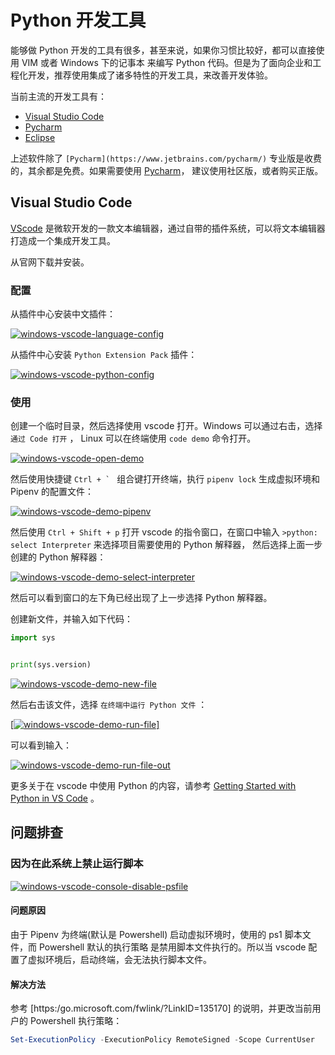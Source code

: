 # Python 开发工具

能够做 Python 开发的工具有很多，甚至来说，如果你习惯比较好，都可以直接使用 VIM 或者 Windows 下的记事本
来编写 Python 代码。但是为了面向企业和工程化开发，推荐使用集成了诸多特性的开发工具，来改善开发体验。

当前主流的开发工具有：

- [Visual Studio Code](https://code.visualstudio.com/)
- [Pycharm](https://www.jetbrains.com/pycharm/)
- [Eclipse](https://www.eclipse.org/downloads/)

上述软件除了 `[Pycharm](https://www.jetbrains.com/pycharm/)` 专业版是收费的，其余都是免费。如果需要使用 [Pycharm](https://www.jetbrains.com/pycharm/)，
建议使用社区版，或者购买正版。

## Visual Studio Code

[VScode](https://code.visualstudio.com/) 是微软开发的一款文本编辑器，通过自带的插件系统，可以将文本编辑器打造成一个集成开发工具。

从官网下载并安装。

### 配置

从插件中心安装中文插件：

[![windows-vscode-language-config](../../assets/images/ides/windows-vscode-language-config.png)](../../assets/images/ides/windows-vscode-language-config.png)

从插件中心安装 `Python Extension Pack` 插件：

[![windows-vscode-python-config](../../assets/images/ides/windows-vscode-python-config.png)](../../assets/images/ides/windows-vscode-python-config.png)

### 使用

创建一个临时目录，然后选择使用 vscode 打开。Windows 可以通过右击，选择 `通过 Code 打开` ， Linux 可以在终端使用 `code demo` 命令打开。

[![windows-vscode-open-demo](../../assets/images/ides/windows-vscode-open-demo.png)](../../assets/images/ides/windows-vscode-open-demo.png)

然后使用快捷键 ``Ctrl + ` `` 组合键打开终端，执行 `pipenv lock` 生成虚拟环境和 Pipenv 的配置文件：

[![windows-vscode-demo-pipenv](../../assets/images/ides/windows-vscode-demo-pipenv.png)](../../assets/images/ides/windows-vscode-demo-pipenv.png)

然后使用 `Ctrl + Shift + p` 打开 vscode 的指令窗口，在窗口中输入 `>python: select Interpreter` 来选择项目需要使用的 Python 解释器，
然后选择上面一步创建的 Python 解释器：

[![windows-vscode-demo-select-interpreter](../../assets/images/ides/windows-vscode-demo-select-interpreter.png)](../../assets/images/ides/windows-vscode-demo-select-interpreter.png)

然后可以看到窗口的左下角已经出现了上一步选择 Python 解释器。

创建新文件，并输入如下代码：

```python
import sys


print(sys.version)

```

[![windows-vscode-demo-new-file](../../assets/images/ides/windows-vscode-demo-new-file.png)](../../assets/images/ides/windows-vscode-demo-new-file.png)

然后右击该文件，选择 `在终端中运行 Python 文件` ：

[[![windows-vscode-demo-run-file](../../assets/images/ides/windows-vscode-demo-run-file.png)]](../../assets/images/ides/windows-vscode-demo-run-file.png)

可以看到输入：

[![windows-vscode-demo-run-file-out](../../assets/images/ides/windows-vscode-demo-run-file-out.png)](../../assets/images/ides/windows-vscode-demo-run-file-out.png)

更多关于在 vscode 中使用 Python 的内容，请参考 [Getting Started with Python in VS Code](https://code.visualstudio.com/docs/python/python-tutorial) 。



## 问题排查

### 因为在此系统上禁止运行脚本

[![windows-vscode-console-disable-psfile](../../assets/images/ides/windows-vscode-console-disable-psfile.png)](../../assets/images/ides/windows-vscode-console-disable-psfile.png)

#### 问题原因

由于 Pipenv 为终端(默认是 Powershell) 启动虚拟环境时，使用的 ps1 脚本文件，而 Powershell 默认的执行策略
是禁用脚本文件执行的。所以当 vscode 配置了虚拟环境后，启动终端，会无法执行脚本文件。

#### 解决方法

参考 [https:/go.microsoft.com/fwlink/?LinkID=135170] 的说明，并更改当前用户的 Powershell 执行策略：

```powershell
Set-ExecutionPolicy -ExecutionPolicy RemoteSigned -Scope CurrentUser
```
